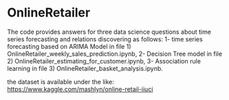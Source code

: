 # OnlineRetailer

The code provides answers for three data science questions about time series forecasting and relations discovering as follows:
1- time series forecasting based on  ARIMA Model in file 1) OnlineRetailer_weekly_sales_prediction.ipynb,
2- Decision Tree model in file 2) OnlineRetailer_estimating_for_customer.ipynb,
3- Association rule learning in file 3) OnlineRetailer_basket_analysis.ipynb.

the dataset is available under the like: https://www.kaggle.com/mashlyn/online-retail-iiuci
